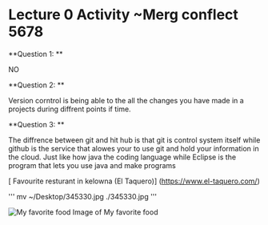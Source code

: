 
# Lecture 0 Activity ~Merg conflect 5678



**Question 1: **

 NO

**Question 2: ** 

Version corntrol is being able to the all the changes you have made in a projects during diffrent points if time.

**Question 3: **

The diffrence between git and hit hub is that git is control system itself while github is the service that alowes your to use git and hold your information in the cloud. Just like how java the coding language while Eclipse is the program that lets you use java and make programs


[ Favourite resturant in kelowna (El Taquero)] (https://www.el-taquero.com/)

'''
mv ~/Desktop/345330.jpg ./345330.jpg
'''

![My favorite food](download.jfif)
Image of My favorite food





